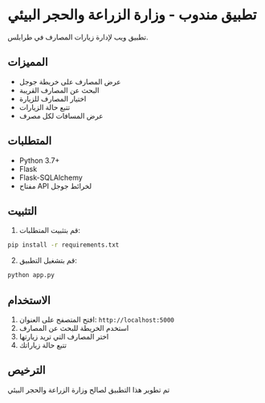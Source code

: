 # تطبيق مندوب - وزارة الزراعة والحجر البيئي

تطبيق ويب لإدارة زيارات المصارف في طرابلس.

## المميزات

- عرض المصارف على خريطة جوجل
- البحث عن المصارف القريبة
- اختيار المصارف للزيارة
- تتبع حالة الزيارات
- عرض المسافات لكل مصرف

## المتطلبات

- Python 3.7+
- Flask
- Flask-SQLAlchemy
- مفتاح API لخرائط جوجل

## التثبيت

1. قم بتثبيت المتطلبات:
```bash
pip install -r requirements.txt
```

2. قم بتشغيل التطبيق:
```bash
python app.py
```

## الاستخدام

1. افتح المتصفح على العنوان: `http://localhost:5000`
2. استخدم الخريطة للبحث عن المصارف
3. اختر المصارف التي تريد زيارتها
4. تتبع حالة زياراتك

## الترخيص

تم تطوير هذا التطبيق لصالح وزارة الزراعة والحجر البيئي 